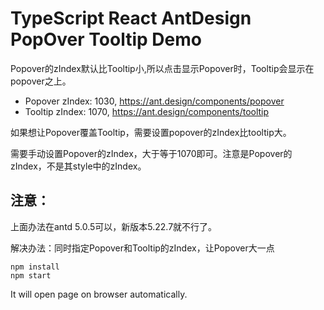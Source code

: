 TypeScript React AntDesign PopOver Tooltip Demo
=================================

Popover的zIndex默认比Tooltip小,所以点击显示Popover时，Tooltip会显示在popover之上。

- Popover zIndex: 1030, https://ant.design/components/popover
- Tooltip zIndex: 1070, https://ant.design/components/tooltip

如果想让Popover覆盖Tooltip，需要设置popover的zIndex比tooltip大。

需要手动设置Popover的zIndex，大于等于1070即可。注意是Popover的zIndex，不是其style中的zIndex。

## 注意：

上面办法在antd 5.0.5可以，新版本5.22.7就不行了。

解决办法：同时指定Popover和Tooltip的zIndex，让Popover大一点


```
npm install
npm start
```

It will open page on browser automatically.

